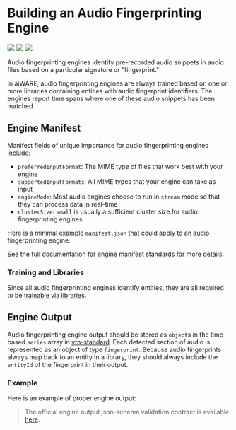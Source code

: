 # Building an Audio Fingerprinting Engine

![](badge/API/Yes/green)
![](badge/Search/Yes/green)
![](badge/UI/Partial/yellow)

Audio fingerprinting engines identify pre-recorded audio snippets in audio files based on a particular signature or "fingerprint."

In aiWARE, audio fingerprinting engines are always trained based on one or more libraries containing entities with audio fingerprint identifiers.
The engines report time spans where one of these audio snippets has been matched.

<!--TODO: Add these sections back in when we have good content for them
## Use Cases

TODO: Document use cases

## Engine Profile Creation Checklist

TODO: What goes here?  A full tutorial for creating the engine?  If so, let's :include a lot of that content

- [ ] Item 1
- [ ] Item 2

TODO: Note that library required should be checked (cuz all audio fingerprint engines are trainable)

## Engine Build Checklist

TODO: What goes here?  A full tutorial for creating the build?  If so, let's :include a lot of that content

- [ ] Item 1
- [ ] Item 2

TODO: Note that audio fingerprinting engines are typically network isolated due to requiring libraries and engine models.
-->

## Engine Manifest

Manifest fields of unique importance for audio fingerprinting engines include:

- `preferredInputFormat`: The MIME type of files that work best with your engine
- `supportedInputFormats`: All MIME types that your engine can take as input
- `engineMode`: Most audio engines choose to run in `stream` mode so that they can process data in real-time
- `clusterSize`: `small` is usually a sufficient cluster size for audio fingerprinting engines

Here is a minimal example `manifest.json` that could apply to an audio fingerprinting engine:

[](manifest.example.json ':include :type=code json')

See the full documentation for [engine manifest standards](/developer/engines/standards/engine-manifest/) for more details.

### Training and Libraries

Since all audio fingerprinting engines identify entities, they are all required to be [trainable via libraries](/developer/libraries/engines).

<!--
## Engine Input

TODO: Point to the [stream processing](/developer/engines/processing-modes/stream-processing/) docs to explain how to actually process the data and create output?
-->

## Engine Output

Audio fingerprinting engine output should be stored as `object`s in the time-based `series` array in [vtn-standard](/developer/engines/standards/engine-output/).
Each detected section of audio is represented as an object of type `fingerprint`.
Because audio fingerprints always map back to an entity in a library, they should always include the `entityId` of the fingerprint in their output.

### Example

Here is an example of proper engine output:

[](vtn-standard.example.json ':include :type=code json')

> The official engine output json-schema validation contract is available
[here](/schemas/vtn-standard/audio-fingerprint.json ':ignore').

<!--TODO: Include info on logging, etc.?  This would be global to all.-->
